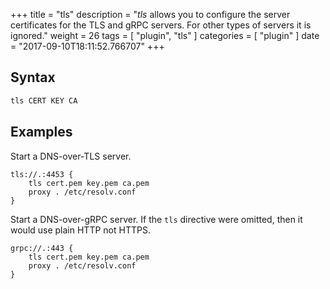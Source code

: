 +++
title = "tls"
description = "*tls* allows you to configure the server certificates for the TLS and gRPC servers. For other types of servers it is ignored."
weight = 26
tags = [ "plugin", "tls" ]
categories = [ "plugin" ]
date = "2017-09-10T18:11:52.766707"
+++

## Syntax

~~~ txt
tls CERT KEY CA
~~~

## Examples

Start a DNS-over-TLS server.

~~~
tls://.:4453 {
	tls cert.pem key.pem ca.pem
	proxy . /etc/resolv.conf
}
~~~

Start a DNS-over-gRPC server. If the `tls` directive were omitted, then
it would use plain HTTP not HTTPS.

~~~
grpc://.:443 {
	tls cert.pem key.pem ca.pem
	proxy . /etc/resolv.conf
}
~~~

